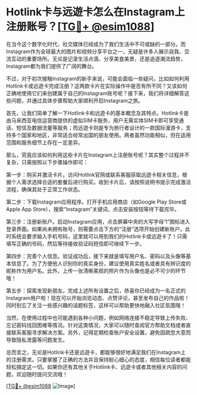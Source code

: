 # Hotlink卡与远遊卡怎么在Instagram上注册账号？[[TG💪+ @esim1088](https://t.me/s/esim1088)]

在当今这个数字化时代，社交媒体已经成为了我们生活中不可或缺的一部分。而Instagram作为全球最大的图片和视频分享平台之一，无疑是许多人展示自我、交流互动的重要场所。无论是记录生活点滴、分享美食美景，还是追逐潮流趋势，Instagram都为我们提供了广阔的舞台。

不过，对于初次接触Instagram的新手来说，可能会面临一些疑问，比如如何利用Hotlink卡或远遊卡完成注册？这两款卡片在实际操作中是否有所不同？又该如何正确地使用它们来创建属于自己的Instagram账号呢？接下来，我们将详细解答这些问题，并通过具体步骤帮助大家顺利开启Instagram之旅。

首先，让我们简单了解一下Hotlink卡和远遊卡的基本概念及其特点。Hotlink卡是由马来西亚电信运营商提供的虚拟SIM卡服务，用户无需实体SIM卡即可享受通话、短信及数据流量等服务；而远遊卡则是专为旅行者设计的一款国际漫游卡，支持多个国家和地区，非常适合经常出国的朋友使用。两者虽然功能相似，但在适用范围和服务细节上存在一定差异。

那么，究竟应该如何利用这些卡片在Instagram上注册账号呢？其实整个过程并不复杂，只需按照以下步骤操作即可：

第一步：购买并激活卡片。访问Hotlink官网或联系客服获取远遊卡相关信息，根据个人需求选择合适的套餐后进行购买。收到卡片后，请按照说明书提示完成激活流程，确保其处于正常工作状态。

第二步：下载Instagram应用程序。打开手机应用商店（如Google Play Store或Apple App Store），搜索“Instagram”关键词，点击安装按钮等待下载完毕。

第三步：注册新账户。启动Instagram应用，点击屏幕中央的大写字母“I”图标进入登录界面。如果尚未拥有账号，则需要点击下方的“注册”选项开始创建新账户。此时系统会要求输入手机号码，这里就可以用到我们的Hotlink卡或远遊卡了！只需填写正确的号码，然后等待接收验证码短信即可继续下一步。

第四步：完善个人信息。验证成功后，接下来就是填写用户名、密码以及头像等基本信息了。为了方便他人识别你的真实身份，建议使用真实姓名或者具有辨识度的昵称作为用户名。此外，上传一张清晰美观的照片作为头像也是必不可少的环节哦！

第五步：探索发现新朋友。完成上述所有设置之后，恭喜你已经成为一名正式的Instagram用户啦！现在可以开始浏览动态、点赞评论，甚至发布自己的作品啦！同时别忘了关注一些感兴趣的话题标签，这样可以帮助更快地融入社区氛围哦！

当然，在使用过程中也可能遇到各种小问题，例如网络连接不稳定导致上传失败、忘记密码找回困难等情况。针对这类情况，大家可以随时查阅官方帮助文档或者直接联系客服寻求解决方案。另外，记得定期检查账户安全设置，避免因疏忽大意而导致隐私泄露等问题发生。

总而言之，无论是Hotlink卡还是远遊卡，都能够很好地满足我们在Instagram上的注册需求。只要掌握了正确的方法并且保持耐心细心的态度，相信每位读者都能轻松搞定这一切。如果你还有其他关于Hotlink卡、远遊卡或者其他相关内容的问题，欢迎随时提问交流哦！

[[TG💪+ @esim1088](https://t.me/s/esim1088) ![Image](https://i.postimg.cc/4NQfJmqS/Snipaste-2025-05-13-00-14-12.png)]